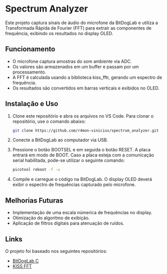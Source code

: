 # Spectrum Analyzer

Este projeto captura sinais de áudio do microfone da BitDogLab e utiliza a Transformada Rápida de Fourier (FFT) para extrair as componentes de frequência, exibindo os resultados no display OLED.

## Funcionamento 

- O microfone captura amostras do som ambiente via ADC.
- Os valores são armazenados em um buffer e passam por um processamento.
- A FFT é calculada usando a biblioteca kiss_fftr, gerando um espectro de frequência.
- Os resultados são convertidos em barras verticais e exibidos no OLED.

## Instalação e Uso

1. Clone este repositório e abra os arquivos no VS Code. Para clonar o repositório, use o comando abaixo:
    ```bash 
    git clone https://github.com/r4mon-vinicius/spectrum_analyzer.git 
    ```

2. Conecte a BitDogLab ao computador via USB.
3. Pressione o botão BOOTSEL e em seguida o botão RESET. A placa entrará em modo de BOOT. Caso a placa esteja com a comunicação serial habilitada, pode-se utilizar o seguinte comando: 
    ```bash
    picotool reboot -f -u
    ```

4. Compile e carregue o código na BitDogLab. O display OLED deverá exibir o espectro de frequências capturado pelo microfone.

## Melhorias Futuras

- Implementação de uma escala númerica de frequências no display.
- Otimização do algoritmo de exibição.
- Aplicação de filtros digitais para atenuação de ruídos.

## Links

O projeto foi baseado nos seguintes repositórios:

- [BitDogLab C](https://github.com/BitDogLab/BitDogLab-C.git)
- [KISS FFT](https://github.com/mborgerding/kissfft.git)
